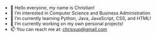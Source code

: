 - 👋 Hello everyone, my name is Christian!
- 👀 I’m interested in Computer Science and Business Administration
- 🌱 I’m currently learning Python, Java, JavaScript, CSS, and HTML!
- 💞️ I’m currently working on my own personal projects!
- 📫 You can reach me at: chrisvup@gmail.com

<!---
christianvphan/christianvphan is a ✨ special ✨ repository because its `README.md` (this file) appears on your GitHub profile.
You can click the Preview link to take a look at your changes.
--->
